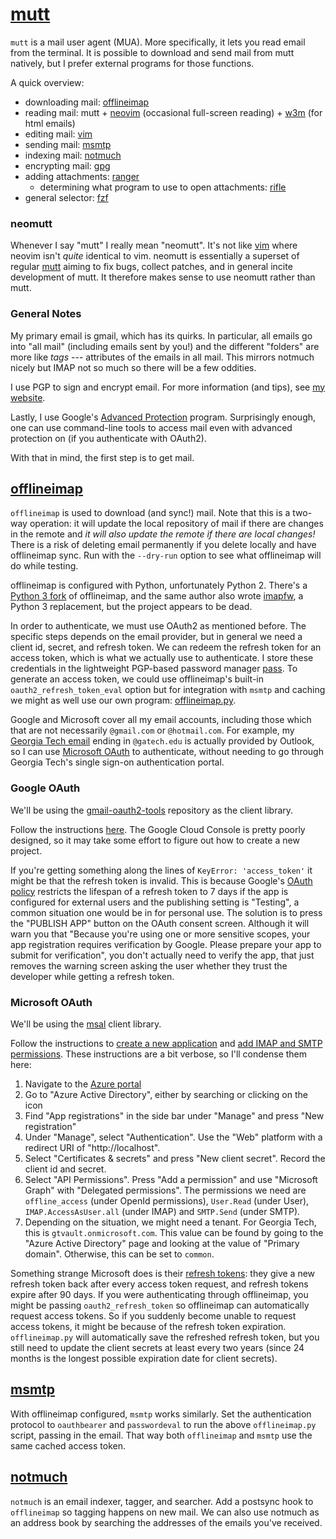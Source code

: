 # [mutt](https://neomutt.org/)

`mutt` is a mail user agent (MUA). More specifically, it lets you read
email from the terminal. It is possible to download and send mail from
mutt natively, but I prefer external programs for those functions.

A quick overview:
- downloading mail: [offlineimap](#offlineimap)
- reading mail: mutt + [neovim](./vim.md) (occasional full-screen reading) +
[w3m](http://w3m.sourceforge.net/) (for html emails)
- editing mail: [vim](./vim.md)
- sending mail: [msmtp](#msmtp)
- indexing mail: [notmuch](#notmuch)
- encrypting mail: [gpg](https://gnupg.org/software/gpgme/index.html)
- adding attachments: [ranger](./ranger.md)
    - determining what program to use to open attachments: [rifle](./ranger.md)
- general selector: [fzf](https://github.com/junegunn/fzf)

### neomutt

Whenever I say "mutt" I really mean "neomutt". It's not like [vim](./vim.md)
where neovim isn't _quite_ identical to vim. neomutt is essentially a superset
of regular [mutt](https://gitlab.com/muttmua/mutt/-/wikis/home) aiming to fix
bugs, collect patches, and in general incite development of mutt. It therefore
makes sense to use neomutt rather than mutt.

### General Notes

My primary email is gmail, which has its quirks. In particular, all emails go
into "all mail" (including emails sent by you!) and the different "folders" are
more like _tags_ --- attributes of the emails in all mail. This mirrors notmuch
nicely but IMAP not so much so there will be a few oddities.

I use PGP to sign and encrypt email. For more information (and tips),
see [my website](https://stephen-huan.github.io/2021/02/21/email.html).

Lastly, I use Google's [Advanced
Protection](https://landing.google.com/advancedprotection/) program.
Surprisingly enough, one can use command-line tools to access mail even with
advanced protection on (if you authenticate with OAuth2).

With that in mind, the first step is to get mail.

## [offlineimap](https://www.offlineimap.org/)

`offlineimap` is used to download (and sync!) mail. Note that this is a
two-way operation: it will update the local repository of mail if there
are changes in the remote and _it will also update the remote if there
are local changes!_ There is a risk of deleting email permanently if you
delete locally and have offlineimap sync. Run with the `--dry-run` option
to see what offlineimap will do while testing.

offlineimap is configured with Python, unfortunately Python 2. There's a
[Python 3 fork](https://github.com/OfflineIMAP/offlineimap3) of offlineimap,
and the same author also wrote [imapfw](https://github.com/OfflineIMAP/imapfw),
a Python 3 replacement, but the project appears to be dead.

In order to authenticate, we must use OAuth2 as mentioned before. The specific
steps depends on the email provider, but in general we need a client id,
secret, and refresh token. We can redeem the refresh token for an access token,
which is what we actually use to authenticate. I store these credentials in the
lightweight PGP-based password manager [pass](./pass.md). To generate an access
token, we could use offlineimap's built-in `oauth2_refresh_token_eval` option
but for integration with `msmtp` and caching we might as well use our own
program: [offlineimap.py](../.dotfiles/config/offlineimap/offlineimap.py).

Google and Microsoft cover all my email accounts, including those which
that are not necessarily `@gmail.com` or `@hotmail.com`. For example,
my [Georgia Tech email](https://support.cc.gatech.edu/services/e-mail)
ending in `@gatech.edu` is actually provided by Outlook, so I can use
[Microsoft OAuth](https://docs.microsoft.com/en-us/azure/active-directory/develop/active-directory-v2-protocols)
to authenticate, without needing to go through
Georgia Tech's single sign-on authentication portal.

### Google OAuth

We'll be using the
[gmail-oauth2-tools](https://github.com/google/gmail-oauth2-tools)
repository as the client library.

Follow the instructions
[here](https://github.com/OfflineIMAP/offlineimap/blob/e70d3992a0e9bb0fcdf3c94e1edf25a4124dfcd2/offlineimap.conf#L918-L937).
The Google Cloud Console is pretty poorly designed, so it may
take some effort to figure out how to create a new project.

If you're getting something along the lines of `KeyError: 'access_token'` it
might be that the refresh token is invalid. This is because Google's [OAuth
policy](https://developers.google.com/identity/protocols/oauth2#expiration)
restricts the lifespan of a refresh token to 7 days if the app is configured
for external users and the publishing setting is "Testing", a common situation
one would be in for personal use. The solution is to press the "PUBLISH APP"
button on the OAuth consent screen. Although it will warn you that "Because
you're using one or more sensitive scopes, your app registration requires
verification by Google. Please prepare your app to submit for verification",
you don't actually need to verify the app, that just removes the warning screen
asking the user whether they trust the developer while getting a refresh token.

### Microsoft OAuth

We'll be using the
[msal](https://msal-python.readthedocs.io/en/latest/) client library.

Follow the instructions to [create a new application](https://docs.microsoft.com/en-us/azure/active-directory/develop/quickstart-register-app)
and [add IMAP and SMTP permissions](
https://docs.microsoft.com/en-us/exchange/client-developer/legacy-protocols/how-to-authenticate-an-imap-pop-smtp-application-by-using-oauth).
These instructions are a bit verbose, so I'll condense them here:
1. Navigate to the [Azure portal](https://portal.azure.com/)
2. Go to "Azure Active Directory", either by searching or clicking on the icon
3. Find "App registrations" in the side bar
   under "Manage" and press "New registration"
4. Under "Manage", select "Authentication". Use the "Web"
   platform with a redirect URI of "http://localhost".
5. Select "Certificates & secrets" and press "New
   client secret". Record the client id and secret.
6. Select "API Permissions". Press "Add a permission" and use "Microsoft
   Graph" with "Delegated permissions". The permissions we need are
   `offline_access` (under OpenId permissions), `User.Read` (under User),
   `IMAP.AccessAsUser.all` (under IMAP) and `SMTP.Send` (under SMTP).
7. Depending on the situation, we might need a tenant. For Georgia Tech,
   this is `gtvault.onmicrosoft.com`. This value can be found by going to
   the "Azure Active Directory" page and looking at the value of "Primary
   domain". Otherwise, this can be set to `common`.

Something strange Microsoft does is their [refresh tokens](
https://docs.microsoft.com/en-us/azure/active-directory/develop/refresh-tokens):
they give a new refresh token back after every access token request, and
refresh tokens expire after 90 days. If you were authenticating through
offlineimap, you might be passing `oauth2_refresh_token` so offlineimap can
automatically request access tokens. So if you suddenly become unable to
request access tokens, it might be because of the refresh token expiration.
`offlineimap.py` will automatically save the refreshed refresh token, but
you still need to update the client secrets at least every two years (since
24 months is the longest possible expiration date for client secrets).

## [msmtp](https://marlam.de/msmtp/)

With offlineimap configured, `msmtp` works similarly. Set the authentication
protocol to `oauthbearer` and `passwordeval` to run the above `offlineimap.py`
script, passing in the email. That way both `offlineimap` and `msmtp` use the
same cached access token.

## [notmuch](https://notmuchmail.org/)

`notmuch` is an email indexer, tagger, and searcher. Add a postsync hook to
`offlineimap` so tagging happens on new mail. We can also use notmuch as
an address book by searching the addresses of the emails you've received.


